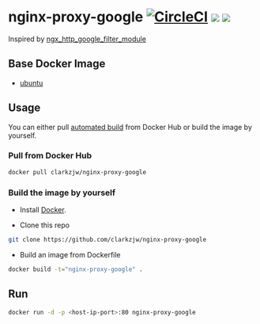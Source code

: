 # nginx-proxy-google [![CircleCI](https://circleci.com/gh/clarkzjw/nginx-proxy-google.svg?style=svg)](https://circleci.com/gh/clarkzjw/nginx-proxy-google) [![](https://images.microbadger.com/badges/version/clarkzjw/nginx-proxy-google.svg)](https://microbadger.com/images/clarkzjw/nginx-proxy-google "Get your own version badge on microbadger.com") [![](https://images.microbadger.com/badges/image/clarkzjw/nginx-proxy-google.svg)](https://microbadger.com/images/clarkzjw/nginx-proxy-google "Get your own image badge on microbadger.com")

Inspired by [ngx_http_google_filter_module](https://github.com/cuber/ngx_http_google_filter_module)

## Base Docker Image

* [ubuntu](https://hub.docker.com/_/ubuntu/)

## Usage

You can either pull [automated build](https://hub.docker.com/r/clarkzjw/nginx-proxy-google/) from Docker Hub or build the image by yourself.

### Pull from Docker Hub

```bash
docker pull clarkzjw/nginx-proxy-google
```

### Build the image by yourself

+ Install [Docker](https://docs.docker.com/engine/installation/#installation).

+ Clone this repo

```bash
git clone https://github.com/clarkzjw/nginx-proxy-google
```

+ Build an image from Dockerfile

```bash
docker build -t="nginx-proxy-google" .
```

## Run

```bash
docker run -d -p <host-ip-port>:80 nginx-proxy-google
```

